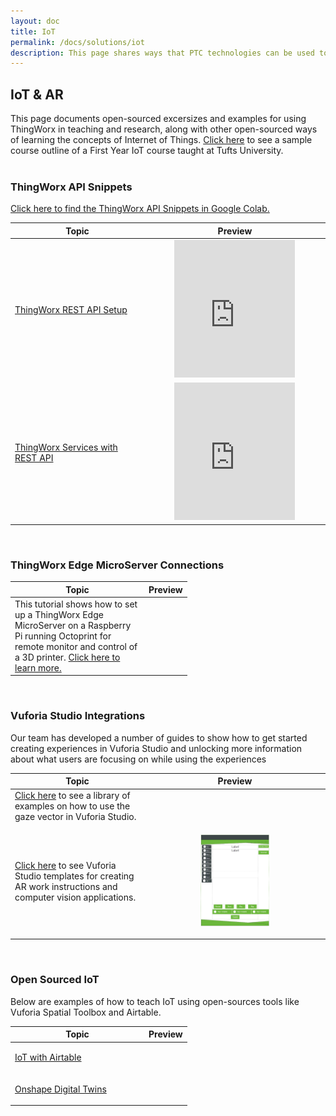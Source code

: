 ```yaml
---
layout: doc
title: IoT
permalink: /docs/solutions/iot
description: This page shares ways that PTC technologies can be used to teach the powerful concepts of Internet of Things
---
```


<div class="container"><h2>IoT & AR</h2>
This page documents open-sourced excersizes and examples for using ThingWorx in teaching and research, along with other open-sourced ways of learning the concepts of Internet of Things. <a href="/docs/thought-leadership/webinars/resources/IoT-Course-Layout/IoT-Course-Layout.pdf">Click here</a> to see a sample course outline of a First Year IoT course taught at Tufts University.
</div>
<br>
<div class="container">
<h3>ThingWorx API Snippets</h3>
<p><a href="https://colab.research.google.com/github/PTC-Education/PTC-API-Playground/blob/main/ThingWorx_API_Snippets.ipynb">Click here to find the ThingWorx API Snippets in Google Colab.</a></p>
    <table>
        <thead>
            <tr>
                <th width="200">Topic</th>
                <th>Preview</th>
            </tr>
        </thead>
        <tbody>
            <tr>
                <td><a href="https://www.youtube.com/embed/dxyGW-UyQnM">ThingWorx REST API Setup</a></td>
                <td style="text-align:center"><iframe width="70%" height="220" src="https://www.youtube.com/embed/dxyGW-UyQnM" title="YouTube video player" frameborder="0" allow="accelerometer; autoplay; clipboard-write; encrypted-media; gyroscope; picture-in-picture" allowfullscreen></iframe></td>
            </tr>
            <tr>
                <td><a href="https://www.youtube.com/embed/OzvIGDFnqCs">ThingWorx Services with REST API</a></td>
                <td style="text-align:center"><iframe width="70%" height="220" src="https://www.youtube.com/embed/OzvIGDFnqCs" title="YouTube video player" frameborder="0" allow="accelerometer; autoplay; clipboard-write; encrypted-media; gyroscope; picture-in-picture" allowfullscreen></iframe></td>
            </tr>
        </tbody>
    </table>
</div>
<br>
<h3>ThingWorx Edge MicroServer Connections</h3>
<table>
    <thead>
        <tr>
            <th width="200">Topic</th>
            <th>Preview</th>
        </tr>
    </thead>
    <tbody>
        <tr>
            <td>This tutorial shows how to set up a ThingWorx Edge MicroServer on a Raspberry Pi running Octoprint for remote monitor and control of a 3D printer. <a href="https://github.com/PTC-Education/RPi-EdgeMicroserver">Click here to learn more.</a></td>
            <td><a href="https://github.com/PTC-Education/RPi-EdgeMicroserver"><p style="text-align:center">
            <img src="ems_technology_map.png" width="50%" alt=""/></p>
            </a></td>
        </tr>
    </tbody>
</table>
<br>

<div class="container">
<h3>Vuforia Studio Integrations</h3>
<p>Our team has developed a number of guides to show how to get started creating experiences in Vuforia Studio and unlocking more information about what users are focusing on while using the experiences</p>
    <table>
        <thead>
            <tr>
                <th width="200">Topic</th>
                <th>Preview</th>
            </tr>
        </thead>
        <tbody>
            <tr>
                <td><a href="https://github.com/PTC-Education/Gaze-Tracking-Demos">Click here</a> to see a library of examples on how to use the gaze vector in Vuforia Studio.</td>
                <td style="text-align:center"><p class="is-centered"><img src="/docs/solutions/PutThatThere.gif" width="70%" alt=""/></p></td>
            </tr>
            <tr>
                <td><a href="https://github.com/PTC-Education/VuforiaStudioTemplates">Click here</a> to see Vuforia Studio templates for creating AR work instructions and computer vision applications.</td>
                <td style="text-align:center"><p style="text-align:center"><img src="/docs/solutions/VuforiaStudioTemplate.png" width="40%" alt=""/></p></td>
            </tr>
        </tbody>
    </table>
</div>
<br>

<div class="container">
<h3>Open Sourced IoT</h3>
<p>Below are examples of how to teach IoT using open-sources tools like Vuforia Spatial Toolbox and Airtable.</p>
    <table>
        <thead>
            <tr>
                <th width="200">Topic</th>
                <th>Preview</th>
            </tr>
        </thead>
        <tbody>
            <tr>
                <td><a href="https://github.com/PTC-Education/DX-Resources/blob/master/Curriculum_Resources/DX-Exercises/IOT-with-Airtable.md">IoT with Airtable</a></td>
                <td style="text-align:center"><p style="text-align:center">
                <img src="IoT-Airtable.png" width="80%" alt=""/></p></td>
            </tr>
            <tr>
                <td><a href="/docs/solutions/onshapedx">Onshape Digital Twins</a></td>
                <td style="text-align:center"><p style="text-align:center">
                <img src="/resources/UR3OnshapeDigitalTwin.gif" width="60%" alt=""/></p></td>
            </tr>
        </tbody>
    </table>
</div>
<br>

